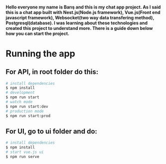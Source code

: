 #### Hello everyone my name is Barış and this is my chat app project. As I said this is a chat app built with Nest.js(Node.js framework), Vue.js(Front end javascript framework), Websocket(two way data transfering method), Postgresql(database). I was learning about these technologies and created this project to understand more. There is a guide down below how you can start the project.
# Running the app

## For API, in root folder do this:

```bash
# install dependencies
$ npm install
# development
$ npm run start
# watch mode
$ npm run start:dev
# production mode
$ npm run start:prod
```

## For UI, go to ui folder and do:

```bash
# install dependencies
$ npm install
# start vue.js ui
$ npm run serve
```

<!-- ## Stay in touch
- Author - [Kamil Myśliwiec](https://kamilmysliwiec.com)
- Website - [https://nestjs.com](https://nestjs.com/)
- Twitter - [@nestframework](https://twitter.com/nestframework) -->
